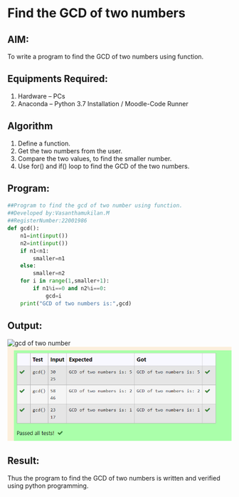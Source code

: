 # Find the GCD of two numbers

## AIM:
To write a program to find the GCD of two numbers using function.

## Equipments Required:
1. Hardware – PCs
2. Anaconda – Python 3.7 Installation / Moodle-Code Runner

## Algorithm
1. Define a function.
2. Get the two numbers from the user.
3. Compare the two values, to find the smaller number.
4. Use for() and if() loop to find the GCD of the two numbers.

## Program:
```python
##Program to find the gcd of two number using function.
##Developed by:Vasanthamukilan.M
##RegisterNumber:22001986
def gcd():
    n1=int(input())
    n2=int(input())
    if n1<n1:
        smaller=n1
    else:
        smaller=n2
    for i in range(1,smaller+1):
        if n1%i==0 and n2%i==0:
            gcd=i
    print("GCD of two numbers is:",gcd)
```
## Output:
![gcd of two number](/gcd.PNG)
!['output'](/Screenshot_20230121_101105.png)
## Result:
Thus the program to find the GCD of two numbers is written and verified using python programming.
